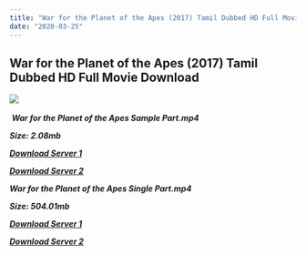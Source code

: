 ```yaml
---
title: "War for the Planet of the Apes (2017) Tamil Dubbed HD Full Movie Download"
date: "2020-03-25"
---
```


## War for the Planet of the Apes (2017) Tamil Dubbed HD Full Movie Download

![](https://images.moviebuff.com/ef3ad163-2be0-4a86-bf4d-1df0f04b0723?w=1000) 

 _**War for the Planet of the Apes Sample Part.mp4**_

_**Size: 2.08mb**_

[_**Download Server 1**_](http://du.wetransfer.vip/files/Tamil{5adf554ba90925c4992f0fe8eae1093bfca14c1a880041370a5a335b793ae9c1}20Dubbed{5adf554ba90925c4992f0fe8eae1093bfca14c1a880041370a5a335b793ae9c1}20Movies/Tamil{5adf554ba90925c4992f0fe8eae1093bfca14c1a880041370a5a335b793ae9c1}202017{5adf554ba90925c4992f0fe8eae1093bfca14c1a880041370a5a335b793ae9c1}20Dubbed{5adf554ba90925c4992f0fe8eae1093bfca14c1a880041370a5a335b793ae9c1}20Movies/War{5adf554ba90925c4992f0fe8eae1093bfca14c1a880041370a5a335b793ae9c1}20for{5adf554ba90925c4992f0fe8eae1093bfca14c1a880041370a5a335b793ae9c1}20the{5adf554ba90925c4992f0fe8eae1093bfca14c1a880041370a5a335b793ae9c1}20Planet{5adf554ba90925c4992f0fe8eae1093bfca14c1a880041370a5a335b793ae9c1}20of{5adf554ba90925c4992f0fe8eae1093bfca14c1a880041370a5a335b793ae9c1}20the{5adf554ba90925c4992f0fe8eae1093bfca14c1a880041370a5a335b793ae9c1}20Apes{5adf554ba90925c4992f0fe8eae1093bfca14c1a880041370a5a335b793ae9c1}20(2017)/War{5adf554ba90925c4992f0fe8eae1093bfca14c1a880041370a5a335b793ae9c1}20for{5adf554ba90925c4992f0fe8eae1093bfca14c1a880041370a5a335b793ae9c1}20the{5adf554ba90925c4992f0fe8eae1093bfca14c1a880041370a5a335b793ae9c1}20Planet{5adf554ba90925c4992f0fe8eae1093bfca14c1a880041370a5a335b793ae9c1}20of{5adf554ba90925c4992f0fe8eae1093bfca14c1a880041370a5a335b793ae9c1}20the{5adf554ba90925c4992f0fe8eae1093bfca14c1a880041370a5a335b793ae9c1}20Apes{5adf554ba90925c4992f0fe8eae1093bfca14c1a880041370a5a335b793ae9c1}20(2017){5adf554ba90925c4992f0fe8eae1093bfca14c1a880041370a5a335b793ae9c1}20BDRip/War{5adf554ba90925c4992f0fe8eae1093bfca14c1a880041370a5a335b793ae9c1}20for{5adf554ba90925c4992f0fe8eae1093bfca14c1a880041370a5a335b793ae9c1}20the{5adf554ba90925c4992f0fe8eae1093bfca14c1a880041370a5a335b793ae9c1}20Planet{5adf554ba90925c4992f0fe8eae1093bfca14c1a880041370a5a335b793ae9c1}20of{5adf554ba90925c4992f0fe8eae1093bfca14c1a880041370a5a335b793ae9c1}20the{5adf554ba90925c4992f0fe8eae1093bfca14c1a880041370a5a335b793ae9c1}20Apes{5adf554ba90925c4992f0fe8eae1093bfca14c1a880041370a5a335b793ae9c1}20(2017){5adf554ba90925c4992f0fe8eae1093bfca14c1a880041370a5a335b793ae9c1}20Sample{5adf554ba90925c4992f0fe8eae1093bfca14c1a880041370a5a335b793ae9c1}20(640x360).mp4)

[_**Download Server 2**_](http://du.wetransfer.vip/files/Tamil{5adf554ba90925c4992f0fe8eae1093bfca14c1a880041370a5a335b793ae9c1}20Dubbed{5adf554ba90925c4992f0fe8eae1093bfca14c1a880041370a5a335b793ae9c1}20Movies/Tamil{5adf554ba90925c4992f0fe8eae1093bfca14c1a880041370a5a335b793ae9c1}202017{5adf554ba90925c4992f0fe8eae1093bfca14c1a880041370a5a335b793ae9c1}20Dubbed{5adf554ba90925c4992f0fe8eae1093bfca14c1a880041370a5a335b793ae9c1}20Movies/War{5adf554ba90925c4992f0fe8eae1093bfca14c1a880041370a5a335b793ae9c1}20for{5adf554ba90925c4992f0fe8eae1093bfca14c1a880041370a5a335b793ae9c1}20the{5adf554ba90925c4992f0fe8eae1093bfca14c1a880041370a5a335b793ae9c1}20Planet{5adf554ba90925c4992f0fe8eae1093bfca14c1a880041370a5a335b793ae9c1}20of{5adf554ba90925c4992f0fe8eae1093bfca14c1a880041370a5a335b793ae9c1}20the{5adf554ba90925c4992f0fe8eae1093bfca14c1a880041370a5a335b793ae9c1}20Apes{5adf554ba90925c4992f0fe8eae1093bfca14c1a880041370a5a335b793ae9c1}20(2017)/War{5adf554ba90925c4992f0fe8eae1093bfca14c1a880041370a5a335b793ae9c1}20for{5adf554ba90925c4992f0fe8eae1093bfca14c1a880041370a5a335b793ae9c1}20the{5adf554ba90925c4992f0fe8eae1093bfca14c1a880041370a5a335b793ae9c1}20Planet{5adf554ba90925c4992f0fe8eae1093bfca14c1a880041370a5a335b793ae9c1}20of{5adf554ba90925c4992f0fe8eae1093bfca14c1a880041370a5a335b793ae9c1}20the{5adf554ba90925c4992f0fe8eae1093bfca14c1a880041370a5a335b793ae9c1}20Apes{5adf554ba90925c4992f0fe8eae1093bfca14c1a880041370a5a335b793ae9c1}20(2017){5adf554ba90925c4992f0fe8eae1093bfca14c1a880041370a5a335b793ae9c1}20BDRip/War{5adf554ba90925c4992f0fe8eae1093bfca14c1a880041370a5a335b793ae9c1}20for{5adf554ba90925c4992f0fe8eae1093bfca14c1a880041370a5a335b793ae9c1}20the{5adf554ba90925c4992f0fe8eae1093bfca14c1a880041370a5a335b793ae9c1}20Planet{5adf554ba90925c4992f0fe8eae1093bfca14c1a880041370a5a335b793ae9c1}20of{5adf554ba90925c4992f0fe8eae1093bfca14c1a880041370a5a335b793ae9c1}20the{5adf554ba90925c4992f0fe8eae1093bfca14c1a880041370a5a335b793ae9c1}20Apes{5adf554ba90925c4992f0fe8eae1093bfca14c1a880041370a5a335b793ae9c1}20(2017){5adf554ba90925c4992f0fe8eae1093bfca14c1a880041370a5a335b793ae9c1}20Sample{5adf554ba90925c4992f0fe8eae1093bfca14c1a880041370a5a335b793ae9c1}20(640x360).mp4)

_**War for the Planet of the Apes Single Part.mp4**_

_**Size: 504.01mb**_

[_**Download Server 1**_](http://du.wetransfer.vip/files/Tamil{5adf554ba90925c4992f0fe8eae1093bfca14c1a880041370a5a335b793ae9c1}20Dubbed{5adf554ba90925c4992f0fe8eae1093bfca14c1a880041370a5a335b793ae9c1}20Movies/Tamil{5adf554ba90925c4992f0fe8eae1093bfca14c1a880041370a5a335b793ae9c1}202017{5adf554ba90925c4992f0fe8eae1093bfca14c1a880041370a5a335b793ae9c1}20Dubbed{5adf554ba90925c4992f0fe8eae1093bfca14c1a880041370a5a335b793ae9c1}20Movies/War{5adf554ba90925c4992f0fe8eae1093bfca14c1a880041370a5a335b793ae9c1}20for{5adf554ba90925c4992f0fe8eae1093bfca14c1a880041370a5a335b793ae9c1}20the{5adf554ba90925c4992f0fe8eae1093bfca14c1a880041370a5a335b793ae9c1}20Planet{5adf554ba90925c4992f0fe8eae1093bfca14c1a880041370a5a335b793ae9c1}20of{5adf554ba90925c4992f0fe8eae1093bfca14c1a880041370a5a335b793ae9c1}20the{5adf554ba90925c4992f0fe8eae1093bfca14c1a880041370a5a335b793ae9c1}20Apes{5adf554ba90925c4992f0fe8eae1093bfca14c1a880041370a5a335b793ae9c1}20(2017)/War{5adf554ba90925c4992f0fe8eae1093bfca14c1a880041370a5a335b793ae9c1}20for{5adf554ba90925c4992f0fe8eae1093bfca14c1a880041370a5a335b793ae9c1}20the{5adf554ba90925c4992f0fe8eae1093bfca14c1a880041370a5a335b793ae9c1}20Planet{5adf554ba90925c4992f0fe8eae1093bfca14c1a880041370a5a335b793ae9c1}20of{5adf554ba90925c4992f0fe8eae1093bfca14c1a880041370a5a335b793ae9c1}20the{5adf554ba90925c4992f0fe8eae1093bfca14c1a880041370a5a335b793ae9c1}20Apes{5adf554ba90925c4992f0fe8eae1093bfca14c1a880041370a5a335b793ae9c1}20(2017){5adf554ba90925c4992f0fe8eae1093bfca14c1a880041370a5a335b793ae9c1}20BDRip/War{5adf554ba90925c4992f0fe8eae1093bfca14c1a880041370a5a335b793ae9c1}20for{5adf554ba90925c4992f0fe8eae1093bfca14c1a880041370a5a335b793ae9c1}20the{5adf554ba90925c4992f0fe8eae1093bfca14c1a880041370a5a335b793ae9c1}20Planet{5adf554ba90925c4992f0fe8eae1093bfca14c1a880041370a5a335b793ae9c1}20of{5adf554ba90925c4992f0fe8eae1093bfca14c1a880041370a5a335b793ae9c1}20the{5adf554ba90925c4992f0fe8eae1093bfca14c1a880041370a5a335b793ae9c1}20Apes{5adf554ba90925c4992f0fe8eae1093bfca14c1a880041370a5a335b793ae9c1}20(2017){5adf554ba90925c4992f0fe8eae1093bfca14c1a880041370a5a335b793ae9c1}20Single{5adf554ba90925c4992f0fe8eae1093bfca14c1a880041370a5a335b793ae9c1}20Part{5adf554ba90925c4992f0fe8eae1093bfca14c1a880041370a5a335b793ae9c1}20(640x360).mp4)

_**[Download Server 2](http://du.wetransfer.vip/files/Tamil{5adf554ba90925c4992f0fe8eae1093bfca14c1a880041370a5a335b793ae9c1}20Dubbed{5adf554ba90925c4992f0fe8eae1093bfca14c1a880041370a5a335b793ae9c1}20Movies/Tamil{5adf554ba90925c4992f0fe8eae1093bfca14c1a880041370a5a335b793ae9c1}202017{5adf554ba90925c4992f0fe8eae1093bfca14c1a880041370a5a335b793ae9c1}20Dubbed{5adf554ba90925c4992f0fe8eae1093bfca14c1a880041370a5a335b793ae9c1}20Movies/War{5adf554ba90925c4992f0fe8eae1093bfca14c1a880041370a5a335b793ae9c1}20for{5adf554ba90925c4992f0fe8eae1093bfca14c1a880041370a5a335b793ae9c1}20the{5adf554ba90925c4992f0fe8eae1093bfca14c1a880041370a5a335b793ae9c1}20Planet{5adf554ba90925c4992f0fe8eae1093bfca14c1a880041370a5a335b793ae9c1}20of{5adf554ba90925c4992f0fe8eae1093bfca14c1a880041370a5a335b793ae9c1}20the{5adf554ba90925c4992f0fe8eae1093bfca14c1a880041370a5a335b793ae9c1}20Apes{5adf554ba90925c4992f0fe8eae1093bfca14c1a880041370a5a335b793ae9c1}20(2017)/War{5adf554ba90925c4992f0fe8eae1093bfca14c1a880041370a5a335b793ae9c1}20for{5adf554ba90925c4992f0fe8eae1093bfca14c1a880041370a5a335b793ae9c1}20the{5adf554ba90925c4992f0fe8eae1093bfca14c1a880041370a5a335b793ae9c1}20Planet{5adf554ba90925c4992f0fe8eae1093bfca14c1a880041370a5a335b793ae9c1}20of{5adf554ba90925c4992f0fe8eae1093bfca14c1a880041370a5a335b793ae9c1}20the{5adf554ba90925c4992f0fe8eae1093bfca14c1a880041370a5a335b793ae9c1}20Apes{5adf554ba90925c4992f0fe8eae1093bfca14c1a880041370a5a335b793ae9c1}20(2017){5adf554ba90925c4992f0fe8eae1093bfca14c1a880041370a5a335b793ae9c1}20BDRip/War{5adf554ba90925c4992f0fe8eae1093bfca14c1a880041370a5a335b793ae9c1}20for{5adf554ba90925c4992f0fe8eae1093bfca14c1a880041370a5a335b793ae9c1}20the{5adf554ba90925c4992f0fe8eae1093bfca14c1a880041370a5a335b793ae9c1}20Planet{5adf554ba90925c4992f0fe8eae1093bfca14c1a880041370a5a335b793ae9c1}20of{5adf554ba90925c4992f0fe8eae1093bfca14c1a880041370a5a335b793ae9c1}20the{5adf554ba90925c4992f0fe8eae1093bfca14c1a880041370a5a335b793ae9c1}20Apes{5adf554ba90925c4992f0fe8eae1093bfca14c1a880041370a5a335b793ae9c1}20(2017){5adf554ba90925c4992f0fe8eae1093bfca14c1a880041370a5a335b793ae9c1}20Single{5adf554ba90925c4992f0fe8eae1093bfca14c1a880041370a5a335b793ae9c1}20Part{5adf554ba90925c4992f0fe8eae1093bfca14c1a880041370a5a335b793ae9c1}20(640x360).mp4)**_
